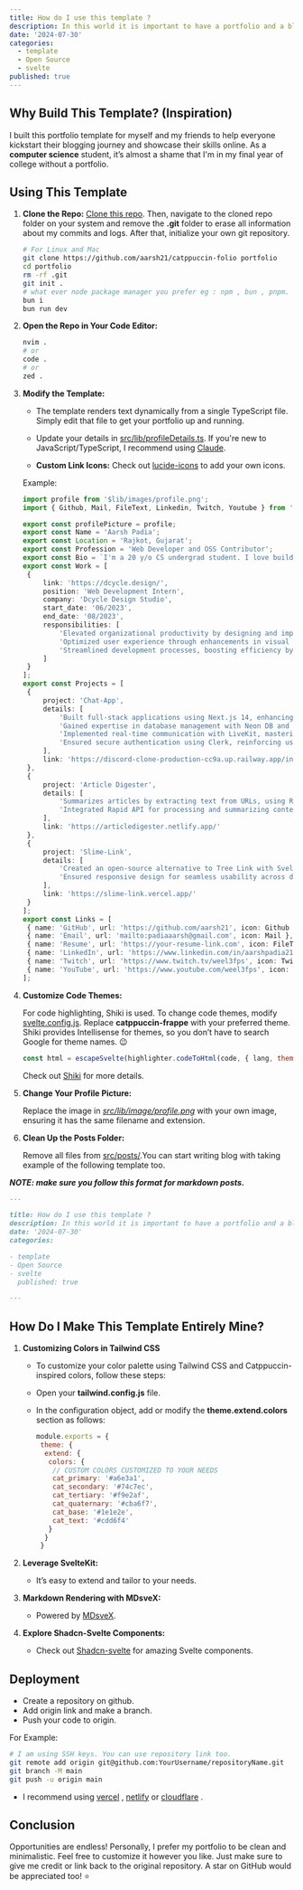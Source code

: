 ```yaml
---
title: How do I use this template ?
description: In this world it is important to have a portfolio and a blog whether you're student , working employee or retired superhuman.
date: '2024-07-30'
categories:
  - template
  - Open Source
  - svelte
published: true
---
```


## Why Build This Template? **(Inspiration)**

I built this portfolio template for myself and my friends to help everyone kickstart their blogging journey and showcase their skills online. As a **computer science** student, it’s almost a shame that I'm in my final year of college without a portfolio.

## Using This Template

1. **Clone the Repo:**
   [Clone this repo](https://github.com/aarsh21/aarsh-xyz). Then, navigate to the cloned repo folder on your system and remove the **.git** folder to erase all information about my commits and logs. After that, initialize your own git repository.

   ```bash
   # For Linux and Mac
   git clone https://github.com/aarsh21/catppuccin-folio portfolio
   cd portfolio
   rm -rf .git
   git init .
   # what ever node package manager you prefer eg : npm , bun , pnpm.
   bun i
   bun run dev
   ```

2. **Open the Repo in Your Code Editor:**

   ```bash
   nvim .
   # or
   code .
   # or
   zed .
   ```

3. **Modify the Template:**

   - The template renders text dynamically from a single TypeScript file. Simply edit that file to get your portfolio up and running.

   - Update your details in [src/lib/profileDetails.ts](https://github.com/aarsh21/catppuccin-folio/blob/main/src/lib/profileDetails.ts). If you're new to JavaScript/TypeScript, I recommend using [Claude](https://claude.ai/new).

   - **Custom Link Icons:** Check out [lucide-icons](https://lucide.dev/) to add your own icons.

   Example:

   ```typescript
   import profile from '$lib/images/profile.png';
   import { Github, Mail, FileText, Linkedin, Twitch, Youtube } from 'lucide-svelte';

   export const profilePicture = profile;
   export const Name = 'Aarsh Padia';
   export const Location = 'Rajkot, Gujarat';
   export const Profession = 'Web Developer and OSS Contributor';
   export const Bio = `I'm a 20 y/o CS undergrad student. I love building things, playing games, and ricing my Arch Linux. Web development is my passion, and I live on the terminal. When I'm not coding, I'm probably losing my mind in Valorant or watching anime.`;
   export const Work = [
   	{
   		link: 'https://dcycle.design/',
   		position: 'Web Development Intern',
   		company: 'Dcycle Design Studio',
   		start_date: '06/2023',
   		end_date: '08/2023',
   		responsibilities: [
   			'Elevated organizational productivity by designing and implementing HTML/CSS templates for webpages.',
   			'Optimized user experience through enhancements in visual appeal and functionality.',
   			'Streamlined development processes, boosting efficiency by 50% for the design team.'
   		]
   	}
   ];
   export const Projects = [
   	{
   		project: 'Chat-App',
   		details: [
   			'Built full-stack applications using Next.js 14, enhancing server-side rendering and front-end development.',
   			'Gained expertise in database management with Neon DB and Prisma, handling complex queries efficiently.',
   			'Implemented real-time communication with LiveKit, mastering socket connections and data synchronization.',
   			'Ensured secure authentication using Clerk, reinforcing user identity management and app security.'
   		],
   		link: 'https://discord-clone-production-cc9a.up.railway.app/invite/e8e71148-aba9-42d2-99d5-8ab8c28acdc9'
   	},
   	{
   		project: 'Article Digester',
   		details: [
   			'Summarizes articles by extracting text from URLs, using Redux Toolkit, Vite with React, and Tailwind CSS.',
   			'Integrated Rapid API for processing and summarizing content, showcasing API integration skills.'
   		],
   		link: 'https://articledigester.netlify.app/'
   	},
   	{
   		project: 'Slime-Link',
   		details: [
   			'Created an open-source alternative to Tree Link with Svelte and Firebase for dynamic interfaces.',
   			'Ensured responsive design for seamless usability across devices.'
   		],
   		link: 'https://slime-link.vercel.app/'
   	}
   ];
   export const Links = [
   	{ name: 'GitHub', url: 'https://github.com/aarsh21', icon: Github },
   	{ name: 'Email', url: 'mailto:padiaaarsh@gmail.com', icon: Mail },
   	{ name: 'Resume', url: 'https://your-resume-link.com', icon: FileText },
   	{ name: 'LinkedIn', url: 'https://www.linkedin.com/in/aarshpadia21/', icon: Linkedin },
   	{ name: 'Twitch', url: 'https://www.twitch.tv/weel3fps', icon: Twitch },
   	{ name: 'YouTube', url: 'https://www.youtube.com/weel3fps', icon: Youtube }
   ];
   ```

4. **Customize Code Themes:**

   For code highlighting, Shiki is used. To change code themes, modify [svelte.config.js](https://github.com/aarsh21/catppuccin-folio/blob/main/svelte.config.js). Replace **catppuccin-frappe** with your preferred theme. Shiki provides Intellisense for themes, so you don’t have to search Google for theme names. 😉

   ```javascript
   const html = escapeSvelte(highlighter.codeToHtml(code, { lang, theme: 'catppuccin-frappe' }));
   ```

   Check out [Shiki](https://shiki.style/) for more details.

5. **Change Your Profile Picture:**

   Replace the image in [_src/lib/image/profile.png_](https://github.com/aarsh21/catppuccin-folio/blob/main/src/lib/images/profile.png) with your own image, ensuring it has the same filename and extension.

6. **Clean Up the Posts Folder:**

   Remove all files from [src/posts/](https://github.com/aarsh21/catppuccin-folio/tree/main/src/posts).You can start writing blog with taking example of the following template too.

**_NOTE: make sure you follow this format for markdown posts._**

```markdown
---

title: How do I use this template ?
description: In this world it is important to have a portfolio and a blog whether you're student , working employee or retired superhuman.
date: '2024-07-30'
categories:

- template
- Open Source
- svelte
  published: true

---
```

## How Do I Make This Template Entirely Mine?

1. **Customizing Colors in Tailwind CSS**

   - To customize your color palette using Tailwind CSS and Catppuccin-inspired colors, follow these steps:

   - Open your **tailwind.config.js** file.

   - In the configuration object, add or modify the **theme.extend.colors** section as follows:

     ```javascript
     module.exports = {
      theme: {
       extend: {
        colors: {
         // CUSTOM COLORS CUSTOMIZED TO YOUR NEEDS
         cat_primary: '#a6e3a1',
         cat_secondary: '#74c7ec',
         cat_tertiary: '#f9e2af',
         cat_quaternary: '#cba6f7',
         cat_base: '#1e1e2e',
         cat_text: '#cdd6f4'
        }
       }
      }
     ```

2. **Leverage SvelteKit:**

   - It’s easy to extend and tailor to your needs.

3. **Markdown Rendering with MDsveX:**

   - Powered by [MDsveX](https://github.com/pngwn/MDsveX).

4. **Explore Shadcn-Svelte Components:**
   - Check out [Shadcn-svelte](https://www.shadcn-svelte.com/) for amazing Svelte components.

## Deployment

- Create a repository on github.
- Add origin link and make a branch.
- Push your code to origin.

For Example:

```bash
# I am using SSH keys. You can use repository link too.
git remote add origin git@github.com:YourUsername/repositoryName.git
git branch -M main
git push -u origin main
```

- I recommend using [vercel](https://vercel.com/) , [netlify](https://www.netlify.com/) or [cloudflare](https://pages.cloudflare.com/) .

## Conclusion

Opportunities are endless! Personally, I prefer my portfolio to be clean and minimalistic. Feel free to customize it however you like. Just make sure to give me credit or link back to the original repository. A star on GitHub would be appreciated too! ⭐️

